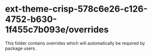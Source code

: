 # ext-theme-crisp-578c6e26-c126-4752-b630-1f455c7b093e/overrides

This folder contains overrides which will automatically be required by package users.
